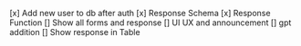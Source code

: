 [x] Add new user to db after auth
[x] Response Schema
[x] Response Function
[] Show all forms and response
[] UI UX and announcement 
[] gpt addition 
[] Show response in Table